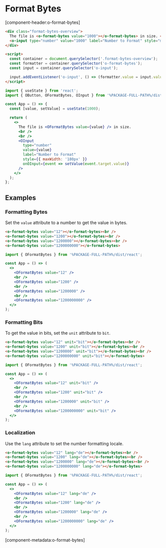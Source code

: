 # Format Bytes

[component-header:o-format-bytes]

```html preview
<div class="format-bytes-overview">
  The file is <o-format-bytes value="1000"></o-format-bytes> in size. <br /><br />
  <o-input type="number" value="1000" label="Number to Format" style="max-width: 180px;"></o-input>
</div>

<script>
  const container = document.querySelector('.format-bytes-overview');
  const formatter = container.querySelector('o-format-bytes');
  const input = container.querySelector('o-input');

  input.addEventListener('o-input', () => (formatter.value = input.value || 0));
</script>
```

```jsx react
import { useState } from 'react';
import { OButton, OFormatBytes, OInput } from '%PACKAGE-FULL-PATH%/dist/react';

const App = () => {
  const [value, setValue] = useState(1000);

  return (
    <>
      The file is <OFormatBytes value={value} /> in size.
      <br />
      <br />
      <OInput
        type="number"
        value={value}
        label="Number to Format"
        style={{ maxWidth: '180px' }}
        onOInput={event => setValue(event.target.value)}
      />
    </>
  );
};
```

## Examples

### Formatting Bytes

Set the `value` attribute to a number to get the value in bytes.

```html preview
<o-format-bytes value="12"></o-format-bytes><br />
<o-format-bytes value="1200"></o-format-bytes><br />
<o-format-bytes value="1200000"></o-format-bytes><br />
<o-format-bytes value="1200000000"></o-format-bytes>
```

```jsx react
import { OFormatBytes } from '%PACKAGE-FULL-PATH%/dist/react';

const App = () => (
  <>
    <OFormatBytes value="12" />
    <br />
    <OFormatBytes value="1200" />
    <br />
    <OFormatBytes value="1200000" />
    <br />
    <OFormatBytes value="1200000000" />
  </>
);
```

### Formatting Bits

To get the value in bits, set the `unit` attribute to `bit`.

```html preview
<o-format-bytes value="12" unit="bit"></o-format-bytes><br />
<o-format-bytes value="1200" unit="bit"></o-format-bytes><br />
<o-format-bytes value="1200000" unit="bit"></o-format-bytes><br />
<o-format-bytes value="1200000000" unit="bit"></o-format-bytes>
```

```jsx react
import { OFormatBytes } from '%PACKAGE-FULL-PATH%/dist/react';

const App = () => (
  <>
    <OFormatBytes value="12" unit="bit" />
    <br />
    <OFormatBytes value="1200" unit="bit" />
    <br />
    <OFormatBytes value="1200000" unit="bit" />
    <br />
    <OFormatBytes value="1200000000" unit="bit" />
  </>
);
```

### Localization

Use the `lang` attribute to set the number formatting locale.

```html preview
<o-format-bytes value="12" lang="de"></o-format-bytes><br />
<o-format-bytes value="1200" lang="de"></o-format-bytes><br />
<o-format-bytes value="1200000" lang="de"></o-format-bytes><br />
<o-format-bytes value="1200000000" lang="de"></o-format-bytes>
```

```jsx react
import { OFormatBytes } from '%PACKAGE-FULL-PATH%/dist/react';

const App = () => (
  <>
    <OFormatBytes value="12" lang="de" />
    <br />
    <OFormatBytes value="1200" lang="de" />
    <br />
    <OFormatBytes value="1200000" lang="de" />
    <br />
    <OFormatBytes value="1200000000" lang="de" />
  </>
);
```

[component-metadata:o-format-bytes]
